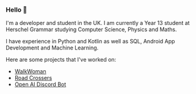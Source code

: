 ### Hello 👋

I'm a developer and student in the UK. I am currently a Year 13 student at Herschel Grammar studying Computer Science, Physics and Maths.

I have experience in Python and Kotlin as well as SQL, Android App Development and Machine Learning.

Here are some projects that I've worked on:

- [WalkWoman](https://github.com/JJay2005/Walk-Woman) 
- [Road Crossers](https://github.com/JJay2005/Road-Crossers) 
- [Open AI Discord Bot](https://github.com/JJay2005/Open-AI-Discord-Bot)

